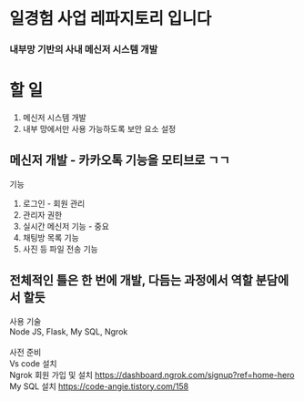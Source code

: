 # 일경험 사업 레파지토리 입니다

### 내부망 기반의 사내 메신저 시스템 개발

# 할 일
1. 메신저 시스템 개발
2. 내부 망에서만 사용 가능하도록 보안 요소 설정


## 메신저 개발 - 카카오톡 기능을 모티브로 ㄱㄱ
기능
1. 로그인 - 회원 관리
2. 관리자 권한
3. 실시간 메신저 기능 - 중요
4. 채팅방 목록 기능
5. 사진 등 파일 전송 기능

## 전체적인 틀은 한 번에 개발, 다듬는 과정에서 역할 분담에서 할듯
사용 기술</br>
Node JS, Flask, My SQL, Ngrok</br>
</br>
사전 준비</br>
Vs code 설치</br>
Ngrok 회원 가입 및 설치 https://dashboard.ngrok.com/signup?ref=home-hero </br>
My SQL 설치 https://code-angie.tistory.com/158




